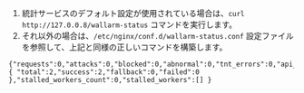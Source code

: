 1. 統計サービスのデフォルト設定が使用されている場合は、`curl http://127.0.0.8/wallarm-status` コマンドを実行します。
2. それ以外の場合は、`/etc/nginx/conf.d/wallarm-status.conf` 設定ファイルを参照して、上記と同様の正しいコマンドを構築します。

```
{"requests":0,"attacks":0,"blocked":0,"abnormal":0,"tnt_errors":0,"api_errors":0,"requests_lost":0,"segfaults":0,"memfaults":0,"softmemfaults":0,"time_detect":0,"db_id":46,"custom_ruleset_id":4,"proton_instances": { "total":2,"success":2,"fallback":0,"failed":0 },"stalled_workers_count":0,"stalled_workers":[] }
```